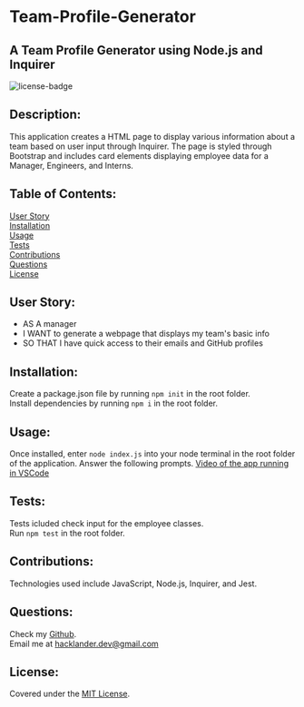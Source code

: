 # Team-Profile-Generator
## A Team Profile Generator using Node.js and Inquirer
![license-badge](https://shields.io/github/license/MonsAltus/Team-Profile-Generator)

## Description:
This application creates a HTML page to display various information about a team based on user input through Inquirer.
The page is styled through Bootstrap and includes card elements displaying employee data for a Manager, Engineers, and Interns. 

## Table of Contents:
[User Story](#User-Story)<br>
[Installation](#Installation)<br>
[Usage](#Usage)<br>
[Tests](#Tests)<br>
[Contributions](#Contributions)<br>
[Questions](#Questions)<br>
[License](#License)<br>

## User Story:
- AS A manager
- I WANT to generate a webpage that displays my team's basic info
- SO THAT I have quick access to their emails and GitHub profiles

## Installation:
Create a package.json file by running `npm init` in the root folder.<br>
Install dependencies by running `npm i` in the root folder.

## Usage:
Once installed, enter `node index.js` into your node terminal in the root folder of the application. Answer the following prompts.
[Video of the app running in VSCode]( <!--ADD VIDEO URL--> )<br>
<!-- ![Image of project running in VSCode terminal.](./assets/preview1.png)<br> -->
<!-- ![Second Image of project running in VSCode terminal.](./assets/preview2.png)<br> -->

## Tests:
Tests icluded check input for the employee classes.<br>
Run `npm test` in the root folder.

## Contributions:
Technologies used include JavaScript, Node.js, Inquirer, and Jest.

## Questions:
Check my [Github](https://github.com/MonsAltus).<br>
Email me at <hacklander.dev@gmail.com>

## License:
Covered under the [MIT License](https://github.com/MonsAltus/Team-Profile-Generator/blob/main/LICENSE).
